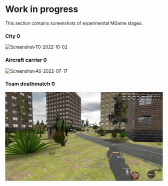 # Work in progress

This section contains screenshots of experimental MGame stages.

### City 0
![Screenshot-T0-2022-10-02](media/Screenshot-T0-2022-10-02.png)

### Aircraft carrier 0
![Screenshot-A0-2022-07-17](media/Screenshot-A0-2022-07-17.png)

### Team deathmatch 0
![Screenshot-TD0-2025-10-16](media/Screenshot-TD0-2025-10-16.png)
